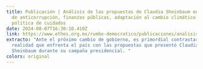 ```yaml
---
title: Publicación | Análisis de las propuestas de Claudia Sheinbaum en materia
  de anticorrupción, finanzas públicas, adaptación al cambio climático y
  política de cuidados
date: 2024-08-07T16:30:10.410Z
link: https://www.ethos.org.mx/rumbo-democratico/publicaciones/analisis_de_las_propuestas_de_claudia_sheinbaum_en_materia_de_anticorrupcion_finanzas_publicas_adaptacion_al_cambio_climatico_y_politica_de_cuidados
extracto: "Ante el próximo cambio de gobierno, es primordial contrastar la
  realidad que enfrenta el país con las propuestas que presentó Claudia
  Sheinbaum durante su campaña presidencial. "
colors: original
---
```

